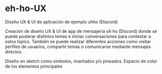 # eh-ho-UX
Diseño UX &amp; UI de aplicación de ejemplo uhho (Discord)

Creación de diseño UX & UI de app de mensajeria uh·ho (Discord) donde se puede posterar distintos temas e iniciar conversaciones para contestar a estos topics. 
También se puede realizar diferentes acciones como visitar perfiles de usuarios, compartir temas o comunicarse mediante mensajes directos.

Diseño en sketch como simbolos, imantados y/o pineados. Espacio de color de los elementos principales
